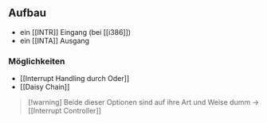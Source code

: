 ## Aufbau
- ein [[INTR]] Eingang (bei [[i386]])
- ein [[INTA]] Ausgang

### Möglichkeiten
- [[Interrupt Handling durch Oder]]
- [[Daisy Chain]]

> [!warning] Beide dieser Optionen sind auf ihre Art und Weise dumm -> [[Interrupt Controller]]

